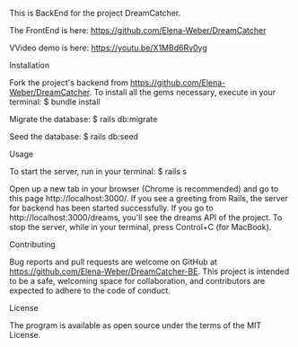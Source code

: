 This is BackEnd for the project DreamCatcher.

The FrontEnd is here:
https://github.com/Elena-Weber/DreamCatcher

VVideo demo is here:
https://youtu.be/X1MBd6Rv0yg

Installation

Fork the project's backend from https://github.com/Elena-Weber/DreamCatcher. To install all the gems necessary, execute in your terminal:
$ bundle install

Migrate the database:
$ rails db:migrate

Seed the database:
$ rails db:seed

Usage

To start the server, run in your terminal:
$ rails s

Open up a new tab in your browser (Chrome is recommended) and go to this page http://localhost:3000/. If you see a greeting from Rails, the server for backend has been started successfully. If you go to http://localhost:3000/dreams, you'll see the dreams API of the project. To stop the server, while in your terminal, press Control+C (for MacBook).

Contributing

Bug reports and pull requests are welcome on GitHub at https://github.com/Elena-Weber/DreamCatcher-BE. This project is intended to be a safe, welcoming space for collaboration, and contributors are expected to adhere to the code of conduct.

License

The program is available as open source under the terms of the MIT License.
